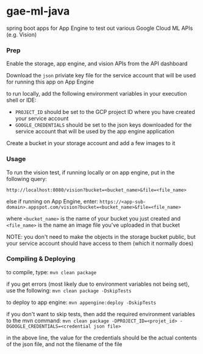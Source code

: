 # gae-ml-java
spring boot apps for App Engine to test out various Google Cloud ML APIs (e.g. Vision)

### Prep
Enable the storage, app engine, and vision APIs from the API dashboard

Download the `json` priviate key file for the service account that will be used for running this app on App Engine

to run locally, add the following environment variables in your execution shell or IDE:

* `PROJECT_ID` should be set to the GCP project ID where you have created your service account
* `GOOGLE_CREDENTIALS` should be set to the json keys downloaded
 for the service account that will be used by the app engine application
 
Create a bucket in your storage account and add a few images to it

### Usage
To run the vision test, if running locally or on app engine, put in the following query:

```http://localhost:8080/vision?bucket=<bucket_name>&file=<file_name>```

else if running on App Engine, enter:
```https://<app-sub-domain>.appspot.com/vision?bucket=<bucket_name>&file=<file_name>```

where `<bucket_name>` is the name of your bucket you just created and `<file_name>` is the name
an image file you've uploaded in that bucket

NOTE: you don't need to make the objects in the storage bucket public, but your service account should 
have access to them (which it normally does)

### Compiling & Deploying
to compile, type:
```mvn clean package```

if you get errors (most likely due to environment variables not being set), use the following:
```mvn clean package -DskipTests```

to deploy to app engine:
```mvn appengine:deploy -DskipTests```

if you don't want to skip tests, then add the required environment variables to the mvn command:
```mvn clean package -DPROJECT_ID=<projet_id> -DGOOGLE_CREDENTIALS=<credential json file>```

in the above line, the value for the credentials should be the actual contents of the json file, and not the filename of the file
